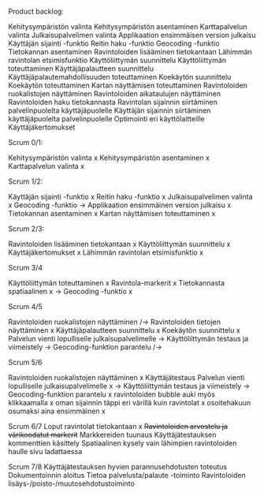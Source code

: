 Product backlog:

Kehitysympäristön valinta
Kehitysympäristön asentaminen
Karttapalvelun valinta
Julkaisupalvelimen valinta
Applikaation ensimmäisen version julkaisu
Käyttäjän sijainti -funktio
Reitin haku -funktio
Geocoding -funktio
Tietokannan asentaminen
Ravintoloiden lisääminen tietokantaan
Lähimmän ravintolan etsimisfunktio
Käyttöliittymän suunnittelu
Käyttöliittymän toteuttaminen
Käyttäjäpalautteen suunnittelu
Käyttäjäpalautemahdollisuuden toteuttaminen 
Koekäytön suunnittelu
Koekäytön toteuttaminen
Kartan näyttämisen toteuttaminen
Ravintoloiden ruokalistojen näyttäminen
Ravintoloiden aikataulujen näyttäminen
Ravintoloiden haku tietokannasta
Ravintolan sijainnin siirtäminen palvelinpuolelta käyttäjäpuolelle
Käyttäjän sijainnin siirtäminen käyttäjäpuolelta palvelinpuolelle
Optimointi eri käyttölaitteille
Käyttäjäkertomukset


Scrum 0/1:

Kehitysympäristön valinta x 
Kehitysympäristön asentaminen x 
Karttapalvelun valinta x 

Scrum 1/2:

Käyttäjän sijainti -funktio x
Reitin haku -funktio x 
Julkaisupalvelimen valinta x 
Geocoding -funktio ->
Applikaation ensimmäinen version julkaisu x
Tietokannan asentaminen x 
Kartan näyttämisen toteuttaminen x

Scrum 2/3:

Ravintoloiden lisääminen tietokantaan x 
Käyttöliittymän suunnittelu x 
Käyttäjäkertomukset x 
Lähimmän ravintolan etsimisfunktio x

Scrum 3/4

Käyttöliittymän toteuttaminen x
Ravintola-markerit x
Tietokannasta spatiaalinen x
-> Geocoding -funktio x

Scrum 4/5

Ravintoloiden ruokalistojen näyttäminen /->
Ravintoloiden tietojen näyttäminen x
Käyttäjäpalautteen suunnittelu x
Koekäytön suunnittelu x
Palvelun vienti lopulliselle julkaisupalvelimelle ->
Käyttöliittymän testaus ja viimeistely ->
Geocoding-funktion parantelu /->

Scrum 5/6

Ravintoloiden ruokalistojen näyttäminen x
Käyttäjätestaus
Palvelun vienti lopulliselle julkaisupalvelimelle x
-> Käyttöliittymän testaus ja viimeistely 
-> Geocoding-funktion parantelu x
ravintoloiden bubble auki myös klikkaamalla x
oman sijainnin täppi eri värillä kuin ravintolat x
osoitehakuun osumaksi aina ensimmäinen x

Scrum 6/7
Loput ravintolat tietokantaan x
~~Ravintoloiden arvostelu ja värikoodatut markerit~~ 
Markkereiden tuunaus
Käyttäjätestauksen kommenttien käsittely
Spatiaalinen kysely vain lähimpien ravintoloiden haulle sivu ladattaessa

Scrum 7/8
Käyttäjätestauksen hyvien parannusehdotusten toteutus
Dokumentoinnin aloitus
Tietoa palvelusta/palaute -toiminto
Ravintoloiden lisäys-/poisto-/muutosehdotustoiminto
